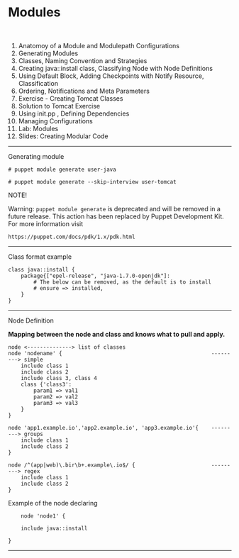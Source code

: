  
<h1>Modules</h1><br>
<ol>
	<li>Anatomoy of a Module and Modulepath Configurations</li>
	<li>Generating Modules</li>
	<li> Classes, Naming Convention and Strategies</li>
	<li> Creating java::install class, Classifying Node with Node Definitions</li>
	<li> Using Default Block, Adding Checkpoints with Notify Resource, Classification</li>
	<li> Ordering, Notifications and Meta Parameters</li>
	<li> Exercise - Creating Tomcat Classes</li>
	<li> Solution to Tomcat Exercise</li>
	<li> Using init.pp , Defining Dependencies</li>
	<li> Managing Configurations</li>
	 <li>Lab: Modules</li>
	<li> Slides: Creating Modular Code</li>
 </ol>

--------------------------------------------------------------------------------
Generating module

	# puppet module generate user-java

	# puppet module generate --skip-interview user-tomcat


NOTE!

Warning: `puppet module generate` is deprecated and will be removed in a future release. This action has been replaced by Puppet Development Kit. For more information visit

	https://puppet.com/docs/pdk/1.x/pdk.html


--------------------------------------------------------------------------------
Class format example

	class java::install {
		package{["epel-release", "java-1.7.0-openjdk"]:
			# The below can be removed, as the default is to install
			# ensure => installed,
		}
	}

--------------------------------------------------------------------------------

Node Definition

<strong>Mapping between the node and class and knows what to pull and apply.</strong>

	node <--------------> list of classes
	node 'nodename' {												---------> simple
		include class 1	
		include class 2
		include class 3, class 4
		class {'class3':
			param1 => val1
			param2 => val2
			param3 => val3
		}
	}

	node 'app1.example.io','app2.example.io', 'app3.example.io'{	---------> groups
		include class 1    
		include class 2
	} 

	node /^(app|web)\.bir\b+.example\.io$/ {						---------> regex
	  	include class 1
		include class 2
	}


Example of the node declaring

		node 'node1' {
		
		include java::install

	}

--------------------------------------------------------------------------------
